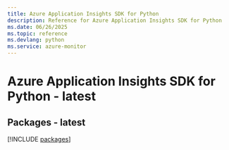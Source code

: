 ```yaml
---
title: Azure Application Insights SDK for Python
description: Reference for Azure Application Insights SDK for Python
ms.date: 06/26/2025
ms.topic: reference
ms.devlang: python
ms.service: azure-monitor
---
```

# Azure Application Insights SDK for Python - latest
## Packages - latest
[!INCLUDE [packages](application-insights-index.md)]